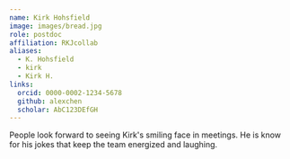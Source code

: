 ```yaml
---
name: Kirk Hohsfield
image: images/bread.jpg
role: postdoc
affiliation: RKJcollab
aliases:
  - K. Hohsfield
  - kirk
  - Kirk H.
links:
  orcid: 0000-0002-1234-5678
  github: alexchen
  scholar: AbC123DEfGH
---
```


People look forward to seeing Kirk's smiling face in meetings. He is know for his jokes that keep the team energized and laughing. 

